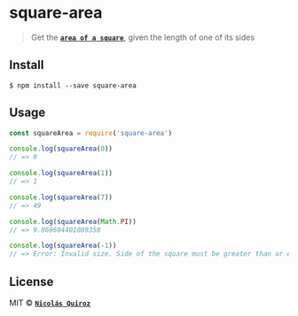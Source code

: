 # square-area

> Get the **[`area of a square`](https://en.wikipedia.org/wiki/Square#Perimeter_and_area)**, given the length of one of its sides


## Install

```
$ npm install --save square-area
```


## Usage

```js
const squareArea = require('square-area')

console.log(squareArea(0))
// => 0

console.log(squareArea(1))
// => 1

console.log(squareArea(7))
// => 49

console.log(squareArea(Math.PI))
// => 9.869604401089358

console.log(squareArea(-1))
// => Error: Invalid size. Side of the square must be greater than or equal to 0
```


## License

MIT © **[`Nicolás Quiroz`](https://nicolasquiroz.com)**
